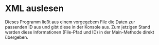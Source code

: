 # XML auslesen

Dieses Programm ließt aus einem vorgegebem File die Daten zur passenden ID aus und gibt diese in der Konsole aus. Zum jetzigen Stand werden diese Informationen (File-Pfad und ID) in der Main-Methode direkt übergeben.
